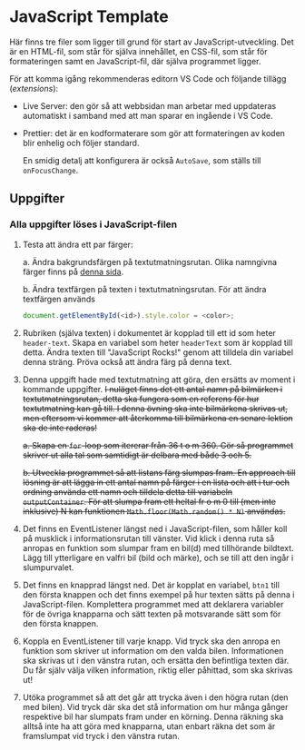 # JavaScript Template

Här finns tre filer som ligger till grund för start av JavaScript-utveckling.
Det är en HTML-fil, som står för själva innehållet, en CSS-fil, som står för
formateringen samt en JavaScript-fil, där själva programmet ligger.

För att komma igång rekommenderas editorn VS Code och följande tillägg
(_extensions_):

- Live Server: den gör så att webbsidan man arbetar med uppdateras automatiskt
  i samband med att man sparar en ingående i VS Code.
- Prettier: det är en kodformaterare som gör att formateringen av koden blir
  enhelig och följer standard.

  En smidig detalj att konfigurera är också `AutoSave`, som ställs till `onFocusChange`.

## Uppgifter

### Alla uppgifter löses i JavaScript-filen

1. Testa att ändra ett par färger:

    a. Ändra bakgrundsfärgen på textutmatningsrutan. Olika namngivna färger finns på [denna sida](https://www.w3schools.com/tags/ref_colornames.asp).

    b. Ändra textfärgen på texten i textutmatningsrutan. För att ändra textfärgen används

    ```javascript
    document.getElementById(<id>).style.color = <color>;
    ```

2. Rubriken (själva texten) i dokumentet är kopplad till ett id som heter `header-text`. Skapa en variabel som heter `headerText` som är kopplad till detta. Ändra texten till "JavaScript Rocks!" genom att tilldela din variabel denna sträng. Pröva också att ändra färg på denna text.

3. Denna uppgift hade med textutmatning att göra, den ersätts av moment i kommande uppgifter. ~~I nuläget finns det ett antal namn på bilmärken i textutmatningsrutan, detta ska fungera som en referens för hur textutmatning kan gå till. I denna övning ska inte bilmärkena skrivas ut, men eftersom vi kommer att återkomma till bilmärkena en senare lektion ska de inte raderas!~~

    ~~a. Skapa en `for`-loop som itererar från 36 t o m 360. Gör så programmet skriver ut alla tal som samtidigt är delbara med både 3 och 5.~~

    ~~b. Utveckla programmet så att listans färg slumpas fram. En approach till lösning är att lägga in ett antal namn på färger i en lista och att i tur och ordning använda ett namn och tilldela detta till variabeln `outputContainer`. För att slumpa fram ett heltal fr o m 0 till (men inte inklusive) N kan funktionen `Math.floor(Math.random() * N)` användas.~~

4. Det finns en EventListener längst ned i JavaScript-filen, som håller koll på musklick i informationsrutan till vänster. Vid klick i denna ruta så anropas en funktion som slumpar fram en bil(d) med tillhörande bildtext. Lägg till ytterligare en valfri bil (bild och märke), och se till att den ingår i slumpurvalet.

5. Det finns en knapprad längst ned. Det är kopplat en variabel, `btn1` till den första knappen och det finns exempel på hur texten sätts på denna i JavaScript-filen. Komplettera programmet med att deklarera variabler för de övriga knapparna och sätt texten på motsvarande sätt som för den första knappen.

6. Koppla en EventListener till varje knapp. Vid tryck ska den anropa en funktion som skriver ut information om den valda bilen. Informationen ska skrivas ut i den vänstra rutan, och ersätta den befintliga texten där. Du får själv välja vilken information, riktig eller påhittad, som ska skrivas ut!

7. Utöka programmet så att det går att trycka även i den högra rutan (den med bilen). Vid tryck där ska det stå information om hur många gånger respektive bil har slumpats fram under en körning. Denna räkning ska alltså inte ha att göra med knapparna, utan enbart räkna det som är framslumpat vid tryck i den vänstra rutan.
